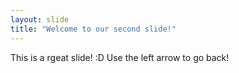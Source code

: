 ```yaml
---
layout: slide
title: "Welcome to our second slide!"
---
```

This is a rgeat slide! :D
Use the left arrow to go back!
